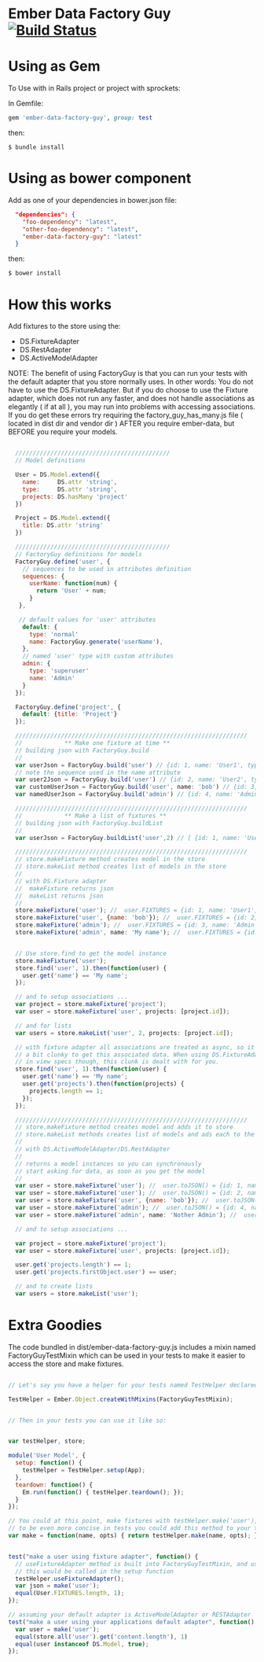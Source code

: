 Ember Data Factory Guy [![Build Status](https://secure.travis-ci.org/danielspaniel/ember-data-factory-guy.png?branch=master)](http://travis-ci.org/danielspaniel/ember-data-factory-guy)
=================

# Using as Gem

To Use with in Rails project or project with sprockets:

In Gemfile:

```ruby
gem 'ember-data-factory-guy', group: test
```

then:

```
$ bundle install
```

# Using as bower component

Add as one of your dependencies in bower.json file:
```json
  "dependencies": {
    "foo-dependency": "latest",
    "other-foo-dependency": "latest",
    "ember-data-factory-guy": "latest"
  }
```

then:
```
$ bower install
```

# How this works

Add fixtures to the store using the:

  * DS.FixtureAdapter
  * DS.RestAdapter
  * DS.ActiveModelAdapter

NOTE: The benefit of using FactoryGuy is that you can run your tests with the
default adapter that you store normally uses. In other words: You do not have
to use the DS.FixtureAdapter.  But if you do choose to use the Fixture adapter,
which does not run any faster, and does not handle associations as elegantly ( if at all ),
you may run into problems with accessing associations.
If you do get these errors try requiring the factory_guy_has_many.js file
( located in dist dir and vendor dir ) AFTER you require ember-data,
but BEFORE you require your models.


```javascript

  ////////////////////////////////////////////
  // Model definitions

  User = DS.Model.extend({
    name:     DS.attr 'string',
    type:     DS.attr 'string',
    projects: DS.hasMany 'project'
  })

  Project = DS.Model.extend({
    title: DS.attr 'string'
  })

  ////////////////////////////////////////////
  // FactoryGuy definitions for models
  FactoryGuy.define('user', {
    // sequences to be used in attributes definition
    sequences: {
      userName: function(num) {
        return 'User' + num;
      }
   },

   // default values for 'user' attributes
    default: {
      type: 'normal'
      name: FactoryGuy.generate('userName'),
    },
    // named 'user' type with custom attributes
    admin: {
      type: 'superuser'
      name: 'Admin'
    }
  });

  FactoryGuy.define('project', {
    default: {title: 'Project'}
  });

  //////////////////////////////////////////////////////////////////
  //            ** Make one fixture at time **
  // building json with FactoryGuy.build
  //
  var userJson = FactoryGuy.build('user') // {id: 1, name: 'User1', type: 'normal'}
  // note the sequence used in the name attribute
  var user2Json = FactoryGuy.build('user') // {id: 2, name: 'User2', type: 'normal'}
  var customUserJson = FactoryGuy.build('user', name: 'bob') // {id: 3, name: 'bob', type: 'normal'}
  var namedUserJson = FactoryGuy.build('admin') // {id: 4, name: 'Admin', type: 'superuser'}

  //////////////////////////////////////////////////////////////////
  //            ** Make a list of fixtures **
  // building json with FactoryGuy.buildList
  //
  var userJson = FactoryGuy.buildList('user',2) // [ {id: 1, name: 'User1', type: 'normal'}, {id: 2, name: 'User2', type: 'normal'} ]

  //////////////////////////////////////////////////////////////////
  // store.makeFixture method creates model in the store
  // store.makeList method creates list of models in the store
  //
  // with DS.Fixture adapter
  //  makeFixture returns json
  //  makeList returns json
  //
  store.makeFixture('user'); //  user.FIXTURES = {id: 1, name: 'User1', type: 'normal'}
  store.makeFixture('user', {name: 'bob'}); //  user.FIXTURES = {id: 2, name: 'bob', type: 'normal'}
  store.makeFixture('admin'); //  user.FIXTURES = {id: 3, name: 'Admin', type: 'superuser'}
  store.makeFixture('admin', name: 'My name'); //  user.FIXTURES = {id: 4, name: 'My name', type: 'normal'}


  // Use store.find to get the model instance
  store.makeFixture('user');
  store.find('user', 1).then(function(user) {
    user.get('name') == 'My name';
  });

  // and to setup associations ...
  var project = store.makeFixture('project');
  var user = store.makeFixture('user', projects: [project.id]);

  // and for lists
  var users = store.makeList('user', 2, projects: [project.id]);

  // with fixture adapter all associations are treated as async, so it's
  // a bit clunky to get this associated data. When using DS.FixtureAdapter
  // in view specs though, this clunk is dealt with for you.
  store.find('user', 1).then(function(user) {
    user.get('name') == 'My name';
    user.get('projects').then(function(projects) {
      projects.length == 1;
    });
  });

  //////////////////////////////////////////////////////////////////
  // store.makeFixture method creates model and adds it to store
  // store.makeList methods creates list of models and ads each to the store
  //
  // with DS.ActiveModelAdapter/DS.RestAdapter
  //
  // returns a model instances so you can synchronously
  // start asking for data, as soon as you get the model
  //
  var user = store.makeFixture('user'); //  user.toJSON() = {id: 1, name: 'User1', type: 'normal'}
  var user = store.makeFixture('user'); //  user.toJSON() = {id: 2, name: 'User2', type: 'normal'}
  var user = store.makeFixture('user', {name: 'bob'}); //  user.toJSON() = {id: 3, name: 'bob', type: 'normal'}
  var user = store.makeFixture('admin'); //  user.toJSON() = {id: 4, name: 'Admin', type: 'superuser'}
  var user = store.makeFixture('admin', name: 'Nother Admin'); //  user.toJSON() = {id: 5, name: 'Nother Admin', type: 'superuser'}

  // and to setup associations ...

  var project = store.makeFixture('project');
  var user = store.makeFixture('user', projects: [project.id]);

  user.get('projects.length') == 1;
  user.get('projects.firstObject.user') == user;

  // and to create lists
  var users = store.makeList('user');

```

Extra Goodies
=============

The code bundled in dist/ember-data-factory-guy.js includes a mixin named FactoryGuyTestMixin which
can be used in your tests to make it easier to access the store and make fixtures.

```javascript

// Let's say you have a helper for your tests named TestHelper declared in a file.

TestHelper = Ember.Object.createWithMixins(FactoryGuyTestMixin);


// Then in your tests you can use it like so:


var testHelper, store;

module('User Model', {
  setup: function() {
    testHelper = TestHelper.setup(App);
  },
  teardown: function() {
    Em.run(function() { testHelper.teardown(); });
  }
});

// You could at this point, make fixtures with testHelper.make('user'), but
// to be even more concise in tests you could add this method to your tests
var make = function(name, opts) { return testHelper.make(name, opts); }


test("make a user using fixture adapter", function() {
  // useFixtureAdapter method is built into FactoryGuyTestMixin, and usually
  // this would be called in the setup function
  testHelper.useFixtureAdapter();
  var json = make('user');
  equal(User.FIXTURES.length, 1);
});

// assuming your default adapter is ActiveModelAdapter or RESTAdapter
test("make a user using your applications default adapter", function() {
  var user = make('user');
  equal(store.all('user').get('content.length'), 1)
  equal(user instanceof DS.Model, true);
});


```
